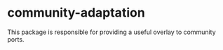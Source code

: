 community-adaptation
====================

This package is responsible for providing a useful overlay to community ports.

